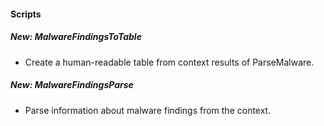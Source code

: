 #### Scripts
##### New: MalwareFindingsToTable
- Create a human-readable table from context results of ParseMalware.

##### New: MalwareFindingsParse
- Parse information about malware findings from the context.
